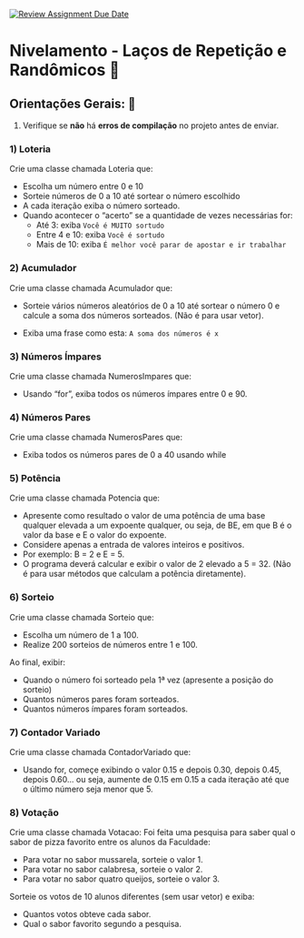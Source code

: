 [![Review Assignment Due Date](https://classroom.github.com/assets/deadline-readme-button-22041afd0340ce965d47ae6ef1cefeee28c7c493a6346c4f15d667ab976d596c.svg)](https://classroom.github.com/a/oQ649VFy)
# Nivelamento - Laços de Repetição e Randômicos  📎

## Orientações Gerais: 🚨
1. Verifique se **não** há **erros de compilação** no projeto antes de enviar.

### 1) Loteria
Crie uma classe chamada Loteria que:
- Escolha um número entre 0 e 10
- Sorteie números de 0 a 10 até sortear o número escolhido
- A cada iteração exiba o número sorteado.
- Quando acontecer o “acerto” se a quantidade de vezes necessárias for:
    - Até 3: exiba ```Você é MUITO sortudo```
    - Entre 4 e 10: exiba ```Você é sortudo```
    - Mais de 10: exiba ```É melhor você parar de apostar e ir trabalhar```

### 2) Acumulador
Crie uma classe chamada Acumulador que:
- Sorteie vários números aleatórios de 0 a 10 até sortear o número 0 e calcule a soma dos
  números sorteados. (Não é para usar vetor).

- Exiba uma frase como esta: ``` A soma dos números é x ```

### 3) Números Ímpares
Crie uma classe chamada NumerosImpares que:
- Usando “for”, exiba todos os números ímpares entre 0 e 90.

### 4) Números Pares
Crie uma classe chamada NumerosPares que:
- Exiba todos os números pares de 0 a 40 usando while

### 5) Potência
Crie uma classe chamada Potencia que:
- Apresente como resultado o valor de uma potência de uma base qualquer elevada a um
  expoente qualquer, ou seja, de BE, em que B é o valor da base e E o valor do expoente.
- Considere apenas a entrada de valores inteiros e positivos.
- Por exemplo: B = 2 e E = 5.
- O programa deverá calcular e exibir o valor de 2 elevado a 5 = 32. (Não é para usar
  métodos que calculam a potência diretamente).

### 6) Sorteio
Crie uma classe chamada Sorteio que:
- Escolha um número de 1 a 100.
- Realize 200 sorteios de números entre 1 e 100.

Ao final, exibir:
- Quando o número foi sorteado pela 1ª vez (apresente a posição do sorteio)
- Quantos números pares foram sorteados.
- Quantos números ímpares foram sorteados.

### 7) Contador Variado
Crie uma classe chamada ContadorVariado que:
- Usando for, começe exibindo o valor 0.15 e depois 0.30, depois 0.45, depois 0.60... ou
  seja, aumente de 0.15 em 0.15 a cada iteração até que o último número seja menor que 5.

### 8) Votação
Crie uma classe chamada Votacao:
Foi feita uma pesquisa para saber qual o sabor de pizza favorito entre os alunos da Faculdade:
- Para votar no sabor mussarela, sorteie o valor 1.
- Para votar no sabor calabresa, sorteie o valor 2.
- Para votar no sabor quatro queijos, sorteie o valor 3.

Sorteie os votos de 10 alunos diferentes (sem usar vetor) e exiba:
- Quantos votos obteve cada sabor.
- Qual o sabor favorito segundo a pesquisa.
